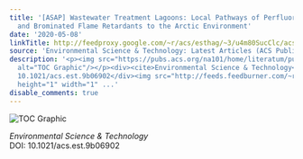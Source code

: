 ```yaml
---
title: '[ASAP] Wastewater Treatment Lagoons: Local Pathways of Perfluoroalkyl Acids
  and Brominated Flame Retardants to the Arctic Environment'
date: '2020-05-08'
linkTitle: http://feedproxy.google.com/~r/acs/esthag/~3/u4m80SucClc/acs.est.9b06902
source: 'Environmental Science & Technology: Latest Articles (ACS Publications)'
description: '<p><img src="https://pubs.acs.org/na101/home/literatum/publisher/achs/journals/content/esthag/0/esthag.ahead-of-print/acs.est.9b06902/20200508/images/medium/es9b06902_0002.gif"
  alt="TOC Graphic"/></p><div><cite>Environmental Science & Technology</cite></div><div>DOI:
  10.1021/acs.est.9b06902</div><img src="http://feeds.feedburner.com/~r/acs/esthag/~4/u4m80SucClc"
  height="1" width="1" ...'
disable_comments: true
---
```

<p><img src="https://pubs.acs.org/na101/home/literatum/publisher/achs/journals/content/esthag/0/esthag.ahead-of-print/acs.est.9b06902/20200508/images/medium/es9b06902_0002.gif" alt="TOC Graphic"/></p><div><cite>Environmental Science & Technology</cite></div><div>DOI: 10.1021/acs.est.9b06902</div><img src="http://feeds.feedburner.com/~r/acs/esthag/~4/u4m80SucClc" height="1" width="1" ...